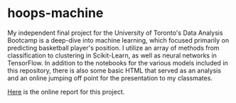 # hoops-machine

My independent final project for the University of Toronto's Data Analysis Bootcamp is a deep-dive into machine learning, which focused primarily on predicting basketball player's position.  I utilize an array of methods from classification to clustering in Scikit-Learn, as well as neural networks in TensorFlow.  In addition to the notebooks for the various models included in this repository, there is also some basic HTML that served as an analysis and an online jumping off point for the presentation to my classmates.

[Here](https://hayden4davey.github.io/hoops) is the online report for this project.
